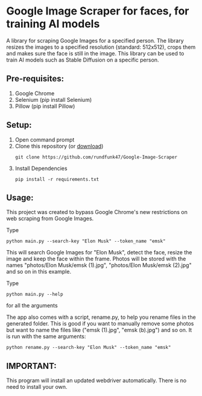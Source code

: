 # Google Image Scraper for faces, for training AI models
A library for scraping Google Images for a specified person. The library resizes the images to a specified resolution (standard: 512x512), crops them and makes sure the face is still in the image. This library can be used to train AI models such as Stable Diffusion on a specific person.

## Pre-requisites:
1. Google Chrome
1. Selenium (pip install Selenium)
2. Pillow (pip install Pillow)

## Setup:
1. Open command prompt
2. Clone this repository (or [download](https://github.com/rundfunk47/Google-Image-Scraper/archive/refs/heads/master.zip))
    ```
    git clone https://github.com/rundfunk47/Google-Image-Scraper
    ```
3. Install Dependencies
    ```
    pip install -r requirements.txt
    ```

## Usage:
This project was created to bypass Google Chrome's new restrictions on web scraping from Google Images. 

Type 
```
python main.py --search-key "Elon Musk" --token_name "emsk"
```

This will search Google Images for "Elon Musk", detect the face, resize the image and keep the face within the frame. Photos will be stored with the names "photos/Elon Musk/emsk (1).jpg", "photos/Elon Musk/emsk (2).jpg" and so on in this example.

Type
```
python main.py --help
```
for all the arguments

The app also comes with a script, rename.py, to help you rename files in the generated folder. This is good if you want to manually remove some photos but want to name the files like ("emsk (1).jpg", "emsk (b).jpg") and so on. It is run with the same arguments:

```
python rename.py --search-key "Elon Musk" --token_name "emsk"
```

## IMPORTANT:
This program will install an updated webdriver automatically. There is no need to install your own.
